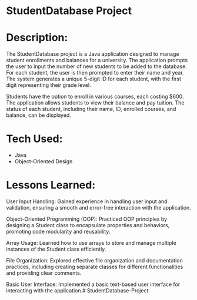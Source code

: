 # StudentDatabase Project

# Description:
The StudentDatabase project is a Java application designed to manage student enrollments and balances for a university. The application prompts the user to input the number of new students to be added to the database. For each student, the user is then prompted to enter their name and year. The system generates a unique 5-digit ID for each student, with the first digit representing their grade level.

Students have the option to enroll in various courses, each costing $600. The application allows students to view their balance and pay tuition. The status of each student, including their name, ID, enrolled courses, and balance, can be displayed.

# Tech Used:
- Java
- Object-Oriented Design

# Lessons Learned:
User Input Handling: Gained experience in handling user input and validation, ensuring a smooth and error-free interaction with the application.

Object-Oriented Programming (OOP): Practiced OOP principles by designing a Student class to encapsulate properties and behaviors, promoting code modularity and reusability.

Array Usage: Learned how to use arrays to store and manage multiple instances of the Student class efficiently.

File Organization: Explored effective file organization and documentation practices, including creating separate classes for different functionalities and providing clear comments.

Basic User Interface: Implemented a basic text-based user interface for interacting with the application.# StudentDatabase-Project
